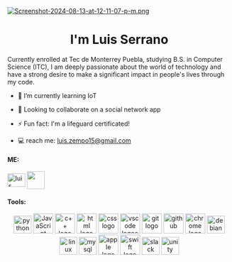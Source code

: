 [![Screenshot-2024-08-13-at-12-11-07-p-m.png](https://i.postimg.cc/t4b9cSTP/Screenshot-2024-08-13-at-12-11-07-p-m.png)](https://postimg.cc/gnM9XK3k)<div align="center">

  <h1> I'm Luis Serrano </h1>
</div>


Currently enrolled at Tec de Monterrey Puebla, studying B.S. in Computer Science (ITC), I am deeply passionate about the world of technology and have a strong desire to make a significant impact in people's lives through my code.  


- 🌱 I’m currently learning IoT

- 👫 Looking to collaborate on a social network app

- ⚡ Fun fact: I'm a lifeguard certificated!

- 💻 reach me: luis.zempo15@gmail.com



<h4 align="left">ME:</h4>

<a href="https://www.linkedin.com/in/luis-serrano0" target="_blank">
  <img align="center" src="https://raw.githubusercontent.com/rahuldkjain/github-profile-readme-generator/master/src/images/icons/Social/linked-in-alt.svg" alt="luis" height="30" width="40" /></a>
<a href="https://www.instagram.com/luisserrn_?igsh=MWIwN2dpcHFkcmh1Ng%3D%3D&utm_source=qr" target="_blank">
  <img src="https://www.unipile.com/wp-content/uploads/2022/09/logo_instagram.png" height="40" width="auto" align="center"></a>




<h4 align="left">Tools:</h4>
<div align="center">
<img src="https://cdn.jsdelivr.net/gh/devicons/devicon/icons/python/python-original.svg" height="40" alt="python logo"  />
<img src="https://cdn.jsdelivr.net/gh/devicons/devicon/icons/javascript/javascript-original.svg" height="45" alt="JavaScript"  />
<img src="https://cdn.jsdelivr.net/gh/devicons/devicon/icons/cplusplus/cplusplus-original.svg" height="45" alt="c++ logo"  />
<img src="https://cdn.jsdelivr.net/gh/devicons/devicon/icons/html5/html5-original.svg" height="45" alt="html logo"  />
<img src="https://upload.wikimedia.org/wikipedia/commons/thumb/6/62/CSS3_logo.svg/2048px-CSS3_logo.svg.png" height="45" alt="css logo" />
<img src="https://cdn.jsdelivr.net/gh/devicons/devicon/icons/vscode/vscode-original.svg" height="45" alt="vscode logoo"  />
<img src="https://cdn.jsdelivr.net/gh/devicons/devicon/icons/git/git-original.svg" height="45" alt="git logo"  />
<img src="https://cdn.jsdelivr.net/gh/devicons/devicon/icons/github/github-original.svg" height="45" alt="github"  />
<img src="https://cdn.jsdelivr.net/gh/devicons/devicon/icons/chrome/chrome-original.svg" height="45" alt="chrome logo"  />
<img src="https://cdn.jsdelivr.net/gh/devicons/devicon/icons/debian/debian-original.svg" height="40" alt="debian logo"  />
<img src="https://cdn.jsdelivr.net/gh/devicons/devicon/icons/linux/linux-original.svg" height="40" alt="linux logo"  />
<img src="https://cdn.jsdelivr.net/gh/devicons/devicon/icons/mysql/mysql-original.svg" height="40" alt="mysql logo"  />
<img src="https://cdn.jsdelivr.net/gh/devicons/devicon/icons/apple/apple-original.svg" height="45" alt="apple logo"  />
<img src="https://cdn.freebiesupply.com/logos/large/2x/swift-15-logo-svg-vector.svg" height="45" width="auto" alt="swift logo" />
<img src="https://cdn.jsdelivr.net/gh/devicons/devicon/icons/slack/slack-original.svg" height="40" alt="slack logo"  />
<img src="https://cdn.jsdelivr.net/gh/devicons/devicon/icons/unity/unity-original.svg" height="40" alt="unity logo"  />


 <!--<img src="https://cdn.jsdelivr.net/gh/devicons/devicon/icons/firebase/firebase-plain.svg" height="40" alt="firebase logo"  />
<img src="https://cdn.jsdelivr.net/gh/devicons/devicon/icons/mysql/mysql-original.svg" height="40" alt="mysql logo"  />
<img src="https://cdn.jsdelivr.net/gh/devicons/devicon/icons/mongodb/mongodb-original.svg" height="40" alt="mongodb logo"  />
<img src="https://cdn.jsdelivr.net/gh/devicons/devicon/icons/nodejs/nodejs-original.svg" height="40" alt="nodejs logo"  />
<img src="https://cdn.jsdelivr.net/gh/devicons/devicon/icons/oracle/oracle-original.svg" height="40" alt="oracle logo"  />
<img src="https://cdn.jsdelivr.net/gh/devicons/devicon/icons/python/python-original.svg" height="40" alt="python logo"  />
<img src="https://cdn.jsdelivr.net/gh/devicons/devicon/icons/slack/slack-original.svg" height="40" alt="slack logo"  />
<img src="https://cdn.jsdelivr.net/gh/devicons/devicon/icons/unity/unity-original.svg" height="40" alt="unity logo"  />
</div>

# Stats :
-->

